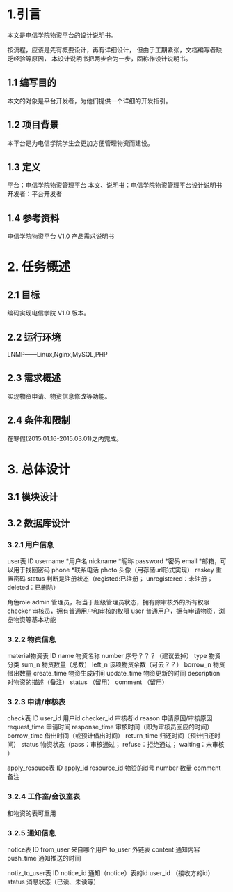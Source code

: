 # 1.引言

本文是电信学院物资平台的设计说明书。

按流程，应该是先有概要设计，再有详细设计，
但由于工期紧张，文档编写者缺乏经验等原因，
本设计说明书把两步合为一步，固称作设计说明书。

## 1.1 编写目的

本文的对象是平台开发者，为他们提供一个详细的开发指引。

## 1.2 项目背景

本平台是为电信学院学生会更加方便管理物资而建设。

## 1.3 定义

平台：电信学院物资管理平台
本文、说明书：电信学院物资管理平台设计说明书
开发者：平台开发者

## 1.4 参考资料

电信学院物资平台 V1.0 产品需求说明书

# 2. 任务概述

## 2.1 目标

编码实现电信学院 V1.0 版本。

## 2.2 运行环境

LNMP——Linux,Nginx,MySQL,PHP

## 2.3 需求概述

实现物资申请、物资信息修改等功能。

## 2.4 条件和限制

在寒假(2015.01.16-2015.03.01)之内完成。

# 3. 总体设计

## 3.1 模块设计

## 3.2 数据库设计

### 3.2.1 用户信息

user表
ID
username      *用户名
nickname      *昵称
password      *密码
email		  *邮箱，可以用于找回密码
phone		  *联系电话
photo		  头像（用存储url形式实现）
reskey		  重置密码
status		  判断是注册状态（registed:已注册； unregistered：未注册； deleted：已删除）

角色role
admin		  管理员，相当于超级管理员状态，拥有除审核外的所有权限
checker		  审核员，拥有普通用户和审核的权限
user		  普通用户，拥有申请物资，浏览物资等基本功能

### 3.2.2 物资信息

material物资表
ID
name 		  物资名称
number		  序号？？？（建议去掉）
type 		  物资分类
sum_n		  物资数量（总数）
left_n		  该项物资余数（可去？？）
borrow_n	  物资借出数量
create_time   物资生成时间
update_time	  物资更新的时间
description   对物资的描述（备注）
status		  （留用）
comment		  （留用）

### 3.2.3 申请/审核表

check表
ID
user_id			用户id
checker_id 		审核者id
reason			申请原因/审核原因
request_time	申请时间
response_time	审核时间（即为审核员回应的时间）
borrow_time		借出时间（或预计借出时间）
return_time		归还时间（预计归还时间）
status			物资状态（pass：审核通过； refuse：拒绝通过；  waiting：未审核 ）

apply_resouce表
ID
apply_id
resource_id 	物资的id号
number			数量
comment			备注

### 3.2.4 工作室/会议室表

和物资的表可重用

### 3.2.5 通知信息

notice表
ID
from_user		来自哪个用户
to_user			外链表
content			通知内容
push_time		通知推送的时间

notiz_to_user表
ID
notice_id		通知（notice）表的id
user_id			（接收方的id）
status			消息状态（已读、未读等）		